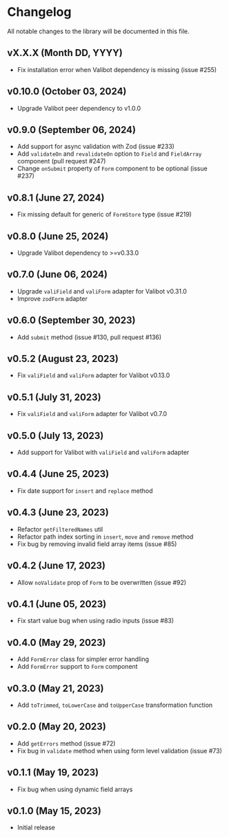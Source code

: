 # Changelog

All notable changes to the library will be documented in this file.

## vX.X.X (Month DD, YYYY)

- Fix installation error when Valibot dependency is missing (issue #255)

## v0.10.0 (October 03, 2024)

- Upgrade Valibot peer dependency to v1.0.0

## v0.9.0 (September 06, 2024)

- Add support for async validation with Zod (issue #233)
- Add `validateOn` and `revalidateOn` option to `Field` and `FieldArray` component (pull request #247)
- Change `onSubmit` property of `Form` component to be optional (issue #237)

## v0.8.1 (June 27, 2024)

- Fix missing default for generic of `FormStore` type (issue #219)

## v0.8.0 (June 25, 2024)

- Upgrade Valibot dependency to >=v0.33.0

## v0.7.0 (June 06, 2024)

- Upgrade `valiField` and `valiForm` adapter for Valibot v0.31.0
- Improve `zodForm` adapter

## v0.6.0 (September 30, 2023)

- Add `submit` method (issue #130, pull request #136)

## v0.5.2 (August 23, 2023)

- Fix `valiField` and `valiForm` adapter for Valibot v0.13.0

## v0.5.1 (July 31, 2023)

- Fix `valiField` and `valiForm` adapter for Valibot v0.7.0

## v0.5.0 (July 13, 2023)

- Add support for Valibot with `valiField` and `valiForm` adapter

## v0.4.4 (June 25, 2023)

- Fix date support for `insert` and `replace` method

## v0.4.3 (June 23, 2023)

- Refactor `getFilteredNames` util
- Refactor path index sorting in `insert`, `move` and `remove` method
- Fix bug by removing invalid field array items (issue #85)

## v0.4.2 (June 17, 2023)

- Allow `noValidate` prop of `Form` to be overwritten (issue #92)

## v0.4.1 (June 05, 2023)

- Fix start value bug when using radio inputs (issue #83)

## v0.4.0 (May 29, 2023)

- Add `FormError` class for simpler error handling
- Add `FormError` support to `Form` component

## v0.3.0 (May 21, 2023)

- Add `toTrimmed`, `toLowerCase` and `toUpperCase` transformation function

## v0.2.0 (May 20, 2023)

- Add `getErrors` method (issue #72)
- Fix bug in `validate` method when using form level validation (issue #73)

## v0.1.1 (May 19, 2023)

- Fix bug when using dynamic field arrays

## v0.1.0 (May 15, 2023)

- Initial release
